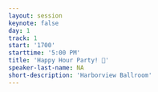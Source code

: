 ```yaml
---
layout: session
keynote: false
day: 1
track: 1
start: '1700'
starttime: '5:00 PM'
title: 'Happy Hour Party! 🥳'
speaker-last-name: NA
short-description: 'Harborview Ballroom'
---
```

